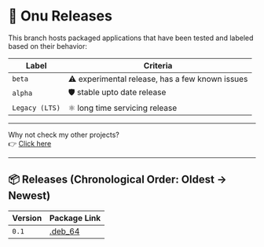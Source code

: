 # 🛑 Onu Releases

This branch hosts packaged applications that have been tested and labeled based on their behavior:

| Label   | Criteria                                      |
|---------|-----------------------------------------------|
| `beta`   | ⚠️ experimental release, has a few known issues        |
| `alpha`  | 🛡️ stable upto date release |
| `Legacy (LTS)`  | ⚛️ long time servicing release  |

---

Why not check my other projects?  
👉 [Click here](https://github.com/zynomon?tab=repositories)

---

## 📦 Releases (Chronological Order: Oldest → Newest)

| Version | Package Link                                                                 |
|---------|-------------------------------------------------------------------------------|
| `0.1`   | [.deb_64](https://github.com/zynomon/raw/tree/release/beta/onu-0.1.deb)      |
